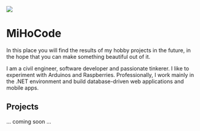 ![](https://mihocode.github.io/res/profile_s.png)
# MiHoCode
In this place you will find the results of my hobby projects in the future, in the hope that you can make something beautiful out of it.

I am a civil engineer, software developer and passionate tinkerer. I like to experiment with Arduinos and Raspberries.
Professionally, I work mainly in the .NET environment and build database-driven web applications and mobile apps.


## Projects
... coming soon ...
<!---
### IoT Data Messaging System
This messaging system consists of several applications / components that enable messages (data) to be sent and received across different networks. This is intended in particular for the communication of different devices from the IoT context. There is a server (broker) that can be reached via the Internet. In the local network, a Node can run as a local intermediary to which the devices connect.
The broker and node applications are available for download and can be used directly without programming.

[-> Go to project](https://github.com/MiHoCode/dotnet-message-broker)
-->
